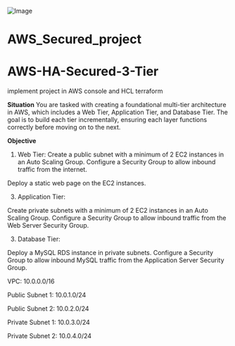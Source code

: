 ![Image](https://github.com/user-attachments/assets/a8df35ab-9790-4162-ae2a-3a0db9a17557)



# AWS_Secured_project


# AWS-HA-Secured-3-Tier
implement project in AWS console and HCL terraform 

**Situation**
You are tasked with creating a foundational multi-tier architecture in AWS, which includes a Web Tier, Application Tier, and Database Tier. The goal is to build each tier incrementally, ensuring each layer functions correctly before moving on to the next.

**Objective**
1. Web Tier:
Create a public subnet with a minimum of 2 EC2 instances in an Auto Scaling Group.
Configure a Security Group to allow inbound traffic from the internet.

Deploy a static web page on the EC2 instances.

3. Application Tier:

Create private subnets with a minimum of 2 EC2 instances in an Auto Scaling Group.
Configure a Security Group to allow inbound traffic from the Web Server Security Group.

3. Database Tier:

Deploy a MySQL RDS instance in private subnets.
Configure a Security Group to allow inbound MySQL traffic from the Application Server Security Group.


VPC: 10.0.0.0/16

Public Subnet 1: 10.0.1.0/24

Public Subnet 2: 10.0.2.0/24

Private Subnet 1: 10.0.3.0/24

Private Subnet 2: 10.0.4.0/24

